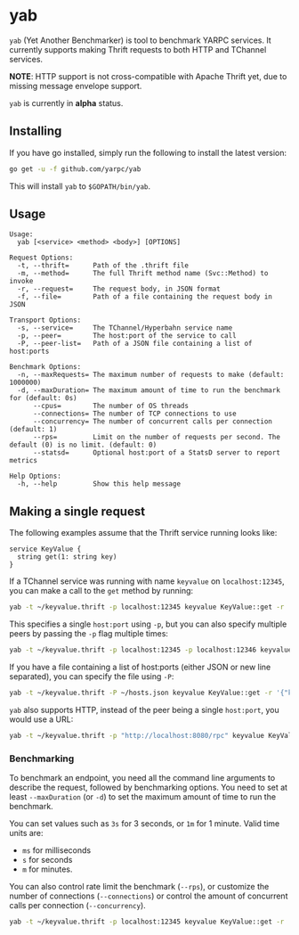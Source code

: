 yab
======

`yab` (Yet Another Benchmarker) is tool to benchmark YARPC services. It currently
supports making Thrift requests to both HTTP and TChannel services.

**NOTE**: HTTP support is not cross-compatible with Apache Thrift yet, due to
missing message envelope support.

`yab` is currently in **alpha** status.


## Installing

If you have go installed, simply run the following to install the latest version:
```bash
go get -u -f github.com/yarpc/yab
```

This will install `yab` to `$GOPATH/bin/yab`.

## Usage

```
Usage:
  yab [<service> <method> <body>] [OPTIONS]

Request Options:
  -t, --thrift=      Path of the .thrift file
  -m, --method=      The full Thrift method name (Svc::Method) to invoke
  -r, --request=     The request body, in JSON format
  -f, --file=        Path of a file containing the request body in JSON

Transport Options:
  -s, --service=     The TChannel/Hyperbahn service name
  -p, --peer=        The host:port of the service to call
  -P, --peer-list=   Path of a JSON file containing a list of host:ports

Benchmark Options:
  -n, --maxRequests= The maximum number of requests to make (default: 1000000)
  -d, --maxDuration= The maximum amount of time to run the benchmark for (default: 0s)
      --cpus=        The number of OS threads
      --connections= The number of TCP connections to use
      --concurrency= The number of concurrent calls per connection (default: 1)
      --rps=         Limit on the number of requests per second. The default (0) is no limit. (default: 0)
      --statsd=      Optional host:port of a StatsD server to report metrics

Help Options:
  -h, --help         Show this help message
  ```

## Making a single request

The following examples assume that the Thrift service running looks like:
```thrift
service KeyValue {
  string get(1: string key)
}
```

If a TChannel service was running with name `keyvalue` on `localhost:12345`, you can
make a call to the `get` method by running:

```bash
yab -t ~/keyvalue.thrift -p localhost:12345 keyvalue KeyValue::get -r '{"key": "hello"}'
```

This specifies a single `host:port` using `-p`, but you can also specify multiple peers
by passing the `-p` flag multiple times:
```bash
yab -t ~/keyvalue.thrift -p localhost:12345 -p localhost:12346 keyvalue KeyValue::get -r '{"key": "hello"}'
```

If you have a file containing a list of host:ports (either JSON or new line separated), you can
specify the file using `-P`:
```bash
yab -t ~/keyvalue.thrift -P ~/hosts.json keyvalue KeyValue::get -r '{"key": "hello"}'
```

`yab` also supports HTTP, instead of the peer being a single `host:port`, you would use a URL:
```bash
yab -t ~/keyvalue.thrift -p "http://localhost:8080/rpc" keyvalue KeyValue::get -r '{"key": "hello"}'
```

### Benchmarking

To benchmark an endpoint, you need all the command line arguments to describe the request,
followed by benchmarking options. You need to set at least `--maxDuration` (or `-d`) to
set the maximum amount of time to run the benchmark.

You can set values such as `3s` for 3 seconds, or `1m` for 1 minute. Valid time units are:
 * `ms` for milliseconds
 * `s` for seconds
 * `m` for minutes.

You can also control rate limit the benchmark (`--rps`), or customize the number of
connections (`--connections`) or control the amount of concurrent calls per
connection (`--concurrency`).

```bash
yab -t ~/keyvalue.thrift -p localhost:12345 keyvalue KeyValue::get -r '{"key": "hello"}' -d 5s --rps 100 --connections 4
```
